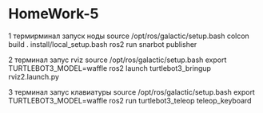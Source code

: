 # HomeWork-5

1 термирминал запуск ноды
source /opt/ros/galactic/setup.bash
colcon build
. install/local_setup.bash 
ros2 run snarbot publisher 

2 терминал запус rviz
source /opt/ros/galactic/setup.bash
export TURTLEBOT3_MODEL=waffle
ros2 launch turtlebot3_bringup rviz2.launch.py 

3 терминал запус клавиатуры
source /opt/ros/galactic/setup.bash
export TURTLEBOT3_MODEL=waffle
ros2 run turtlebot3_teleop teleop_keyboard 
